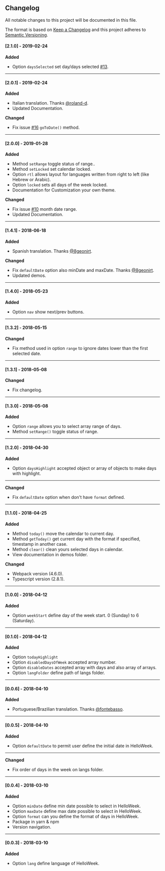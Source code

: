 ## Changelog
All notable changes to this project will be documented in this file.

The format is based on [Keep a Changelog](http://keepachangelog.com/en/1.0.0/)
and this project adheres to [Semantic Versioning](http://semver.org/spec/v2.0.0.html).

#### [2.1.0] - 2019-02-24
**Added**
- Option `daysSelected` set day/days selected [#13](https://github.com/mauroreisvieira/hello-week/issues/13).

---

#### [2.0.1] - 2019-02-24
**Added**
- Italian translation. Thanks [@roland-d](https://github.com/roland-d).
- Updated Documentation.

**Changed**
- Fix issue [#16](https://github.com/mauroreisvieira/hello-week/issues/16) `goToDate()` method.
---

#### [2.0.0] - 2019-01-28
**Added**
- Method `setRange` toggle status of range..
- Method `setLocked` set calendar locked.
- Option `rtl` allows layout for languages written from right to left (like Hebrew or Arabic).
- Option `locked` sets all days of the week locked.
- Documentation for Customization your own theme.

**Changed**
- Fix issue [#10](https://github.com/mauroreisvieira/hello-week/issues/10) month date range.
- Updated Documentation.
---

#### [1.4.1] - 2018-06-18
**Added**
- Spanish translation. Thanks [@8geonirt](https://github.com/8geonirt).

**Changed**
- Fix `defaultDate` option also minDate and maxDate. Thanks [@8geonirt](https://github.com/8geonirt).
- Updated demos.
---

#### [1.4.0] - 2018-05-23
**Added**
- Option `nav` show next/prev buttons.
---

#### [1.3.2] - 2018-05-15
**Changed**
- Fix method used in option `range` to ignore dates lower than the first selected date.
---

#### [1.3.1] - 2018-05-08
**Changed**
- Fix changelog.
---

#### [1.3.0] - 2018-05-08
**Added**
- Option `range` allows you to select array range of days.
- Method `setRange()` toggle status of range.
---

#### [1.2.0] - 2018-04-30
**Added**
- Option `daysHighlight` accepted object or array of objects to make days with highlight.
---

**Changed**
- Fix `defaultDate` option when don't have `format` defined.
---

#### [1.1.0] - 2018-04-25
**Added**
- Method `today()` move the calendar to current day.
- Method `getToday()` get current day with the format if specified, timestamp in another case.
- Method `clear()` clean yours selected days in calendar.
- View documentation in demos folder.

**Changed**
- Webpack version (4.6.0).
- Typescript version (2.8.1).
---

#### [1.0.0] - 2018-04-12
**Added**
- Option `weekStart` define day of the week start. 0 (Sunday) to 6 (Saturday).
---

#### [0.1.0] - 2018-04-12
**Added**
- Option `todayHighlight`
- Option `disabledDaysOfWeek` accepted array number.
- Option `disableDates` accepted array with days and also array of arrays.
- Option `langFolder` define path of langs folder.
---

#### [0.0.6] - 2018-04-10
**Added**
- Portuguese/Brazilian translation. Thanks [@fontebasso](https://github.com/fontebasso).
---

#### [0.0.5] - 2018-04-10
**Added**
-  Option `defaultDate` to permit user define the initial date in HelloWeek.
---

**Changed**
- Fix order of days in the week on langs folder.
---

#### [0.0.4] - 2018-03-10
**Added**
- Option `minDate` define min date possible to select in HelloWeek.
- Option `maxDate` define max date possible to select in HelloWeek.
- Option `format` can you define the format of days in HelloWeek.
- Package in yarn & npm
- Version navigation.
---

#### [0.0.3] - 2018-03-10
**Added**
- Option `lang` define language of HelloWeek.
